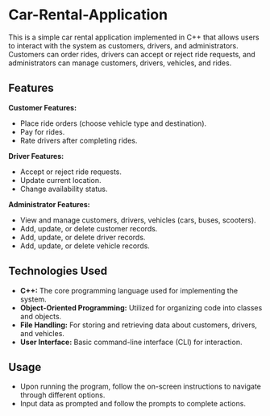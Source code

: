 # Car-Rental-Application

This is a simple car rental application implemented in C++ that allows users to interact with the system as customers, drivers, and administrators. Customers can order rides, drivers can accept or reject ride requests, and administrators can manage customers, drivers, vehicles, and rides.

## Features
**Customer Features:**
* Place ride orders (choose vehicle type and destination).
* Pay for rides.
* Rate drivers after completing rides.
  
**Driver Features:**
* Accept or reject ride requests.
* Update current location.
* Change availability status.
  
**Administrator Features:**
* View and manage customers, drivers, vehicles (cars, buses, scooters).
* Add, update, or delete customer records.
* Add, update, or delete driver records.
* Add, update, or delete vehicle records.

## Technologies Used
* **C++:** The core programming language used for implementing the system.
* **Object-Oriented Programming:** Utilized for organizing code into classes and objects.
* **File Handling:** For storing and retrieving data about customers, drivers, and vehicles.
* **User Interface:** Basic command-line interface (CLI) for interaction.

## Usage
* Upon running the program, follow the on-screen instructions to navigate through different options.
* Input data as prompted and follow the prompts to complete actions.
